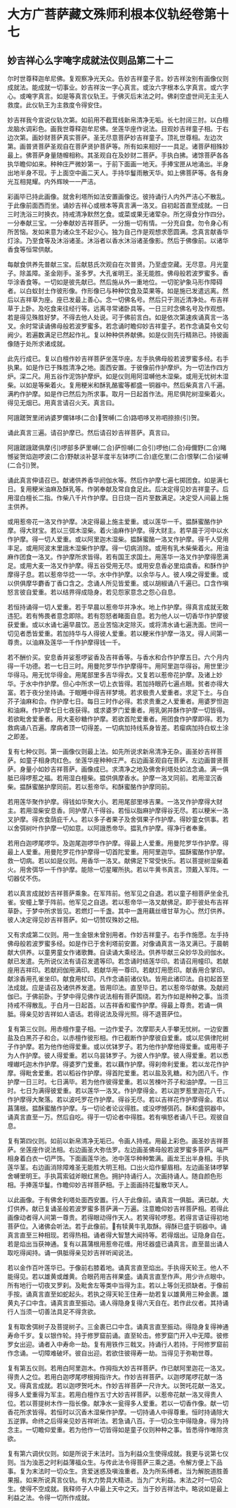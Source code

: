 # 大方广菩萨藏文殊师利根本仪轨经卷第十七

## 妙吉祥心么字唵字成就法仪则品第二十二

尔时世尊释迦牟尼佛。复观察净光天众。告妙吉祥童子言。妙吉祥汝别有画像仪则成就法。能成就一切事业。妙吉祥汝一字心真言。或汝六字根本么字真言。或六字心。或唵字真言。如是等真言仪轨王。于佛灭后末法之时。佛刹空虚世间无主无人救度。此仪轨王为主救度令得安住。

妙吉祥我今宣说仪轨次第。如前用不截茸线新帛清净无垢。长七肘阔三肘。以白檀龙脑水调彩色。画我世尊释迦牟尼佛。坐莲华座作说法。目观妙吉祥童子相。于右边次第。画妙财菩萨真实菩萨。圣无尽意菩萨妙吉祥童子。顶礼世尊相。左边次第。画普贤菩萨圣观自在菩萨贤护菩萨等。所有如来相好一一具足。诸菩萨相殊妙最上。佛菩萨身量随㡧相称。其圣观自在及妙财二菩萨。手执白拂。诸馀菩萨各各执华瞻仰如来。种种庄严微妙第一。于前下面画一地天。手捧宝匣从地涌出。半身出地半身不现。于上面空中画二天人。手持华鬘雨散天华。如上佛菩萨等。各有身光互相晃耀。内外辉映一一严洁。

彩画毕已持此画像。就舍利塔所如法安置画像讫。彼持诵行人内外严洁心不散乱。于此像前面西而坐。诵妙吉祥心或根本等真言满一洛叉。自初起首直至成就。一日三时洗浴三时换衣。持戒清净默然乞食。或菜或果无诸荤杂。所乞得食分作四分。一分奉献三宝。一分奉献妙吉祥菩萨。一分施一切有情。一分充自食。勿令身心有所苦恼。发如来意为诸众生不起少心。独为自己作是观想求愿圆满。念真言献香华灯涂。乃至食等及沐浴诸圣。沐浴者以香水沐浴诸圣像影。然后于佛像前。以诸华香食等恒常供献。

每献食供养先普献三宝。后献慈氏次观自在次普贤。乃至虚空藏。无尽意。月光童子。除盖障。圣金刚手。圣多罗。大孔雀明王。圣无能胜。佛母般若波罗蜜多。香华涂香食等。一切如是彼先献已。然后施从外一重地位。一切驼驴象马形作障碍者。以白蚁封土作彼形像。作形像已与种种饮食及菜果等。如是施已发遣远离。然后以吉祥草为座。座已发最上善心。念一切佛名号。然后只于测近清净处。布吉祥草于上卧。及吃食来往经行等。远离寻常诸卧具等。一日三时念佛名号及作观想。若是得见殊胜好梦。不得去他人处说。可于佛前言白。如是依次第速疾诵真言一洛叉。余时常读诵佛母般若波罗蜜多。若念诵时瞻仰妙吉祥童子。若作念诵莫令文句阙少。若遍数满足已然起作礼。复以种种供养献佛。如是仪则先行精熟已。持彼画像随于处所求诸成就。

此先行成已。复以白檀作妙吉祥菩萨坐莲华座。左手执佛母般若波罗蜜多经。右手执果。如是作已于殊胜清净之地。面西安置。于彼像前作护摩炉。为一切法作四方炉。深二尺。用五谷作泥饰护摩炉。如是仪则用阿湿嚩他木湿柴。或用无忧树木湿柴。以如是等柴着火。复用粳米和酥乳酪蜜等都盛一铜器中。然后柴真言八千遍。满杓作护摩。如是作已然后为所求事。取月一日起首作法。用尼俱陀树湿柴着火。得见无烟已。用真言请召火天。真言曰。

阿誐蹉贺里闭讷婆罗儞钵哆(二合)𡁠贺嚩(二合)路呬哆叉祢呬捺捺(引)贺。

诵此真言三遍。请召护摩已。然后请召妙吉祥菩萨。真言曰。

阿誐蹉誐蹉俱摩(引)啰部多萨里嚩(二合)萨怛嚩(二合引)啰他(二合)母儞野(二合)睹憾娑贺焰迦啰波(二合)野献淡补瑟半度半左钵啰(二合)底仡里(二合)恨拏(二合)娑嚩(二合引)贺。

诵此真言伸请召已。献诸供养香华阏伽水等。然后作护摩七遍七掷团食。如是满七日。复用粳米油麻及酥乳等。作粥奉献及常自食足此。后决定得见妙吉祥童子。后用湿白檀长二指。作柴八千片作护摩。日日烧一百片至数满足。决定受人间最上施主供养。

或用惹帝花一洛叉作护摩。决定得最上施主爱重。或以莲华一千。揾酥蜜酪作护摩。得大财宝。若以三弭木湿柴。着火油麻作护摩。得大财主。若早晨于河中以水作护摩。得一切人爱重。或以阿里迦木湿柴。揾酥蜜酪一洛叉作护摩。得千人受用丰足。或用阿波末里誐木湿柴作护摩。得一切病消除。或用有乳木柴柴着火。用油麻作团食一洛叉。作护摩所求皆得。若有国王求国土。用莲华一洛叉作护摩得愿满足。或用大麦一洛叉作护摩。得五谷受用无尽。或用安息香必里焰虞香。和酥作护摩得子息。若以惹帝华捻一一华。水中作护摩。以余华与人。彼人嗅之得爱重。或以供俱摩华麝香丁香口含之。念诵人所见皆爱重。或以胡椒诵八千遍已。口含作嗔怒言彼自爱重。若以结界得成隐身。若见怨家意念之怨心自息。

若恒持诵得一切人爱重。若于早晨以惹帝华并净水。地上作护摩。得真言成就无敢违犯。若有怖畏者意念即除。若有怨怒者睹面自息。若为他人以一切香华作护摩彼获爱重。或以水诵七遍早晨饮。恶业苦恼决定除灭。或将清水诵七遍洗面。世间一切见者悉皆爱重。若加持华与人得彼人爱重。若以粳米作护摩一洛叉。得人间第一尊贵。以油麻及莲华一千作护摩得钱一千。

若不酬价买。安息香并娑惹啰娑香及吉祥香等。与香水和合作护摩五日。六个月内得一千功德。若一七日三时。用曼陀罗华作护摩得牛。用阿里迦华得谷。用世里沙华得马。用无忧华得金。用尾部里多吉华得衣。又复若以惹帝花护摩。及诸上妙华。于水中作护摩。但心中所求一切上衣皆得。若加持眼药七遍点眼。贫者亦得大富。若于夜分坐持诵。于眠睡中得吉祥梦境。若求极贵人爱重者。求足下土。与白芥子油麻和合。作护摩七日。每日三时作必得。若求贵重之人爱重者。用婆罗怛迦和油麻。作护摩七日七夜获得。或求婆罗门爱重者。用乳粥并酥作护摩一切皆得。若欲毗舍爱重者。用大麦砂糖作护摩。若欲首陀爱重者。用团食作护摩即得。若为救病诵八百遍。摩病者顶一切得差。一切病加持线系身皆差。若瘿病加持白蚁土涂之即差。

复有七种仪则。第一画像仪则最上法。如先所说求新帛清净无杂。画圣妙吉祥菩萨。如童子相身肉红色。坐莲华座种种庄严。右边画圣观自在菩萨。左边画普贤菩萨。身量小如妙吉祥菩萨。画像成已。求清净之地及佛舍利塔处如法念诵。满一俱胝已得啰惹之福。若用湿白檀柴。揾供俱摩香水。护摩一洛叉同前。若用湿沉香柴。揾酥蜜酪护摩同前。若以惹帝华。和酥蜜酪作护摩同前。

若用莲华聚作护摩。得钱如华聚大小。若用尾部里哆吉果。一洛叉作护摩得大财主。若用湿柴安息香。同护摩八千得谷。若恒以脂麻护摩得谷无尽。若以粳米一洛叉护摩。得衣食荫庇千人。若以多子者果子及舍弭果子作护摩。得妙童女供事。若以舍弭树叶作护摩一切如意。以阿誐悉帝华。揾乳作护摩。得净行者奉重。

若用白迦啰尾啰华。及迦尾迦啰华作护摩。得最上人爱重。用曼陀罗华作护摩。得最上人爱重。用曼陀罗花作护摩得一切首陀爱重。用阿里迦华。揾酥蜜酪作护摩。救一切病。若以如是仪则。用香华一洛叉。献佛足下常受快乐。若以菩提树湿柴着火。用舍弭华一千作护摩。能除一切星曜所执。若以牛黄书真言。顶戴入军阵。一切器仗不伤。

若以真言成就妙吉祥菩萨乘象。在军阵前。他军见之自退。若以童子相菩萨坐金孔雀。安幢上擎于阵前。他军见之自退。若以惹帝华一洛叉献佛足。即于彼处布吉祥草卧。于梦中所求皆见。若燃灯一千盏。其中一盏用藕丝缠甘草为心。然灯供养。彼人决定得见妙吉祥菩萨。如一切赞叹殊妙之相。

又有求成第二仪则。用一生金银未曾别用者。作妙吉祥童子。右手作施愿。左手持佛母般若波罗蜜多经。如是作已于舍利塔前安置。对像诵真言一洛叉满已。于晨朝献大供养。以童男童女作诸歌舞。自读诵大乘经法。供养毕献三朵妙华及阏伽水。献已发遣。先所说仪法有请召发遣等印。若念诵时结莲华印。若请召用幢印。若献座用吉祥印。若献阏伽用满印。若献华用一尊印。若献灯用愿印。献香用合掌印。献涂香用孔雀坐印。献食用杖印。凡作念诵前诸仪轨。皆用此诸印法。自初起首至法成就。应是请召及诸供养发遣。皆用印法。直至毕日。若以惹帝华献佛。及献阏伽已。于佛前卧。于梦中得见佛作说法相有菩萨围绕。若为作如是种种之事。当须持戒不得散乱。于白月一日起首。以吉祥香和蜜作护摩。得最上尊贵。若诵一俱胝。得亲见妙吉祥如人语话。若得说法及得光照。得不退菩萨位。

复有第三仪则。用赤檀作童子相。一边作爱子。次摩耶夫人手攀无忧树。一边安置盐及白黑芥子和合。以赤檀作彼形相。作已截断作护摩彼自爱重。或以尼俱律陀树子作护摩。若为他作他得爱重。或以优钵罗子。若为他作护摩他得爱重。或用枣子为人作护摩。彼人得爱重。若以乌昙钵罗子。为彼人作护摩。彼人得爱重。若以悉哩𪩘吒迦木作护摩。得婆罗门爱重。若以藕作护摩。得刹帝利爱重。若以龙花作护摩。得毗舍爱重。若以稻谷作护摩。得首陀爱重。若以盐及乳糖。和为团八千。作护摩一日三时。七日满毕。若为他作彼得爱重。若以苦楝叶芥子和油护摩。一日三时。七日为满得彼爱重。若以莲华一洛叉。作护摩得金。若以迦罗惹里迦花八千。作护摩得大聚落。若以波吒罗花作护摩。得谷无尽。若以吉祥花作护摩得金。若以菖蒲根。揾酥蜜酪作护摩。与一切论者论议得胜。或没啰憾弭药。酥和盛铜器中。诵真言直至一万。然后自吃。得于一切论者中得胜。若有嗔怒者诵八千已。观彼自息。

复有第四仪则。如前以新帛清净无垢已。令画人持戒。用最上彩色。画圣妙吉祥菩萨。坐莲座作说法相。右边画圣大弥佉罗。左边画圣佛母般若波罗蜜多菩萨。端严相身着白衣一切严饰。下面画莲华池。池中莲华种种繁满。画龙王出半身相。手执莲华茎。右边画消除障难圣无能胜大明王相。口出火焰作颦眉相。左边画圣钵啰拏舍嚩里明王。手执罥索钺斧眼红黑色。拥护持诵行人。次画持诵人。随自颜色形相。手捧莲华鬘。作瞻仰妙吉祥菩萨相。于上面画持花鬘散华天人。

以此画像。于有佛舍利塔处面西安置。行人于此像前。诵真言一俱胝。满已献。大灯供养。献已复诵圣般若波罗蜜多菩萨满一万遍。注意瞻仰妙吉祥菩萨相。若得此画像动者得人间第一尊贵。若得眼动得作天人。若笑得轮啰惹。若得言语证得初地菩萨位。入诸佛会听法。若于此像前。𭷮有犊黄牛乳取酥。得酥已盛于铜器中。诵真言直至三种相现。若得热相。诵者得大智慧大闻持等。若得烟出。证隐身自在。若是焰出当获神通。复有以菖蒲根用惹帝花缠。用坯器盛已诵真言。直至苗出诵人取吃得闻持。诵一俱胝得亲见妙吉祥听闻说法。

若以金作百叶莲华已。于像前右膝着地。诵真言直至焰出。手执得天轮王。他人不能得见。若以雄黄或雌黄。合眼药用吉祥果盛。诵真言直至作声。用少许点眼中。所有地行一切夜叉罗刹。及毗舍左等类中当得为主。若以上等剑无损缺者。于像前手按。诵真言直至如蛇起头。若执之得天轮王住寿一劫若复以雄黄用三种金裹。雄黄丸子口中含。诵真言直至振动。诵人得隐身复得六天自在。若作此仪者。其持诵行人当须一切善法具足不得贪欲。

复有取舍弭树子及菩提树子。三金裹已口中含。诵真言直至振动。得隐身复得神通寿命千岁。复以银作轮。持于修罗窟前诵。直至轮击。修罗窟门开入中无障。彼修罗女出迎。诵者入中寿命一劫。复有用铁作三戟叉。持诵行人若持。于阿修罗窟前作念诵。一切障难破坏。彼自出迎。若欲住彼得寿一劫。当得见于弥勒世尊。

复有第五仪则。若用白阿里迦木。作拇指大妙吉祥菩萨。作已献阿里迦花一洛叉。得贵人之位。若用白迦啰尾啰根拇指许大。作妙吉祥菩萨。以迦啰尾啰花献一洛叉。得真言成就。若以迦啰贺吒木。作妙吉祥菩萨一尺许大。以贺吒花献一洛叉。得多人爱重得为军主。若用白檀作五寸大妙吉祥菩萨。以惹帝花献一洛叉得贵人位。若以菩提树木作一指长像。献净水一瓮得多人爱重。若以一切香作像。献一切香花所求皆得。若恒时以沉香木湿柴作护摩。一切持诵人中得尊重。恒时持诵除大五逆罪。命终之后得亲见妙吉祥听法。若急诵八百。于一切众生中得隐身。得为持念主。一切瞻仰爱重。若为他作一切皆得如是童子仪则种种之事。皆悉得作唯除贪欲。

复有第六调伏仪则。如是所说于末法时。当为利益众生使得成就。我更与说第七仪则。当为浊恶之时利益薄福众生。与传此法令得菩萨三乘之道。令解方便上下品事。复为末法时一切众生。贪爱迷惑及嗔浊重者。及为所系缚者。当为解脱道胜善果报。如来所说真言仪轨。有大力势具大精进。当为广大利益。末法之时一切众生。使得不空成就。我释师子人中最上天中之天。当于妙吉祥法中。略说如是最上利益之法。令得一切所作成就。 